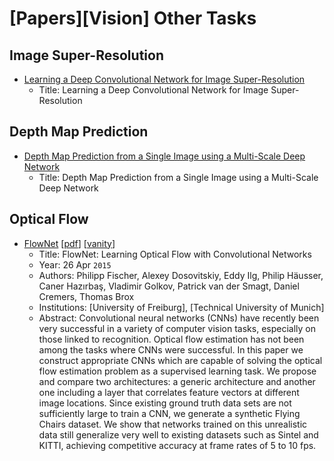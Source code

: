 # [Papers][Vision] Other Tasks

## Image Super-Resolution

* [Learning a Deep Convolutional Network for Image Super-Resolution](https://link.springer.com/chapter/10.1007/978-3-319-10593-2_13)
    * Title: Learning a Deep Convolutional Network for Image Super-Resolution

## Depth Map Prediction

* [Depth Map Prediction from a Single Image using a Multi-Scale Deep Network](https://arxiv.org/abs/1406.2283)
    * Title: Depth Map Prediction from a Single Image using a Multi-Scale Deep Network

## Optical Flow

* [FlowNet](https://arxiv.org/abs/1504.06852)
    [[pdf](https://arxiv.org/pdf/1504.06852.pdf)]
    [[vanity](https://www.arxiv-vanity.com/papers/1504.06852/)]
    * Title: FlowNet: Learning Optical Flow with Convolutional Networks
    * Year: 26 Apr `2015`
    * Authors: Philipp Fischer, Alexey Dosovitskiy, Eddy Ilg, Philip Häusser, Caner Hazırbaş, Vladimir Golkov, Patrick van der Smagt, Daniel Cremers, Thomas Brox
    * Institutions: [University of Freiburg], [Technical University of Munich]
    * Abstract: Convolutional neural networks (CNNs) have recently been very successful in a variety of computer vision tasks, especially on those linked to recognition. Optical flow estimation has not been among the tasks where CNNs were successful. In this paper we construct appropriate CNNs which are capable of solving the optical flow estimation problem as a supervised learning task. We propose and compare two architectures: a generic architecture and another one including a layer that correlates feature vectors at different image locations. Since existing ground truth data sets are not sufficiently large to train a CNN, we generate a synthetic Flying Chairs dataset. We show that networks trained on this unrealistic data still generalize very well to existing datasets such as Sintel and KITTI, achieving competitive accuracy at frame rates of 5 to 10 fps.
